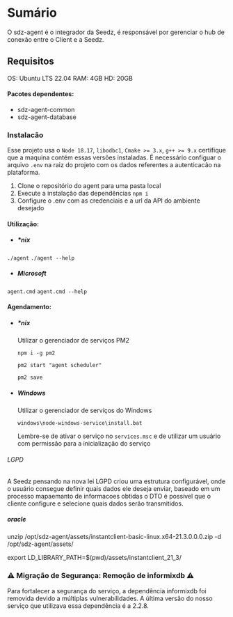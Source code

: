 # Sumário

O sdz-agent é o integrador da Seedz, é responsável por gerenciar o hub de conexão entre o Client e a Seedz.

## Requisitos

OS: Ubuntu LTS 22.04
RAM: 4GB
HD: 20GB

#### Pacotes dependentes:

- sdz-agent-common
- sdz-agent-database

### Instalacão

Esse projeto usa o `Node 18.17`, `libodbc1`, `Cmake >= 3.x`, `g++ >= 9.x` certifique que a maquina contém essas versões instaladas.
É necessário configuar o arquivo `.env` na raiz do projeto com os dados referentes a autenticacão na plataforma.

1. Clone o repositório do agent para uma pasta local
2. Execute a instalação das dependências `npm i`
3. Configure o .env com as credenciais e a url da API do ambiente desejado

#### Utilização:

- ##### \*nix

`./agent`
`./agent --help`

- ##### Microsoft

`agent.cmd`
`agent.cmd --help`

#### Agendamento:

- ##### \*nix

  Utilizar o gerenciador de serviços PM2

  ```
  npm i -g pm2

  pm2 start "agent scheduler"

  pm2 save
  ```

- ##### Windows

  Utilizar o gerenciador de serviços do Windows

  ```
  windows\node-windows-service\install.bat
  ```

  Lembre-se de ativar o serviço no `services.msc` e de utilizar um usuário com permissão para a inicialização do serviço

###### LGPD

A Seedz pensando na nova lei LGPD criou uma estrutura configurável, onde o usuário consegue definir quais dados ele deseja enviar, baseado em um processo mapaemanto de informacoes obtidas o DTO é possível que o cliente configure e selecione quais dados serão transmitidos.

##### oracle

unzip /opt/sdz-agent/assets/instantclient-basic-linux.x64-21.3.0.0.0.zip -d /opt/sdz-agent/assets/

export LD_LIBRARY_PATH=$(pwd)/assets/instantclient_21_3/

### ⚠️ Migração de Segurança: Remoção de informixdb ⚠️
Para fortalecer a segurança do serviço, a dependência informixdb foi removida devido a múltiplas vulnerabilidades. A última versão do nosso serviço que utilizava essa dependência é a 2.2.8.